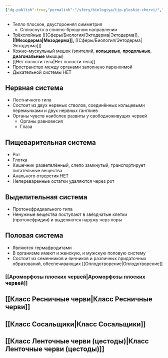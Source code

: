 ```yaml
---
{"dg-publish":true,"permalink":"/sfery/biologiya/tip-ploskie-chervi/","tags":["Зоология"]}
---
```


- Тепло плоское, двусторонняя симметрия
	- Сплюснуто в спинно-брюшном направлении
- Трёхслойные ([[Сферы/Биология/Эктодерма\|Эктодерма]], **[[Мезодерма\|Мезодерма]],** [[Сферы/Биология/Энтодерма\|Энтодерма]])
- Кожно-мускульный мешок (эпителий, **кольцевые**, **продольные**, **диагональные** мышцы)
- [[Нет полости тела\|Нет полости тела]]
- Пространство между органами заполнено паренхимой
- Дыхательной системы НЕТ
## Нервная система 
- Лестничного типа 
- Состоит из двух нервных стволов, соединённых кольцевыми перемычками и двух нервных ганглиев
- Органы чувств наиболее развиты у свободноживущих червей
	- Органы равновесия
	- Глаза
## Пищеварительная система
- Рот
- Глотка
- Кишечник разветвлённый, слепо замкнутый, транспортирует питательные вещества
- Анального отверстия НЕТ
- Непереваренные остатки удаляются через рот
## Выделительная система
- Протонефридиального типа
- Ненужные вещества поступают в звёздчатые клетки (протонефридии) и выделяются наружу черз поры
## Половая система
- Являются гермафродитами
- В организме имеют и женскую, и мужскую половую систему
- Состоит из семенников и яичников и различных придаточных образований, обеспечивающих [[Оплодотворение\|Оплодотворение]]
### [[Ароморфозы плоских червей\|Ароморфозы плоских червей]]
## [[Класс Ресничные черви\|Класс Ресничные черви]]
## [[Класс Сосальщики\|Класс Сосальщики]] 
## [[Класс Ленточные черви (цестоды)\|Класс Ленточные черви (цестоды)]]